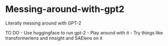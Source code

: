 # Messing-around-with-gpt2
Literally messing around with GPT-2

TO DO
    - Use huggingface to run gpt-2
    - Play around with it
    - Try things like transformerlens and nnsight and SAElens on it

